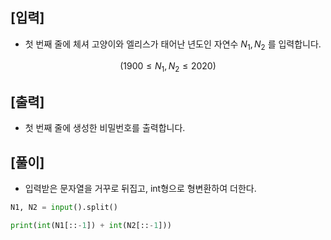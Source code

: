 ## [입력]
- 첫 번째 줄에 체셔 고양이와 엘리스가 태어난 년도인 자연수 $`N_{1}, N_{2}`$ 를 입력합니다.
```math
(1900≤N_{1}, N_{2}≤2020)
```
## [출력]
- 첫 번째 줄에 생성한 비밀번호를 출력합니다.

## [풀이]

- 입력받은 문자열을 거꾸로 뒤집고, int형으로 형변환하여 더한다.

```python
N1, N2 = input().split()

print(int(N1[::-1]) + int(N2[::-1]))
```